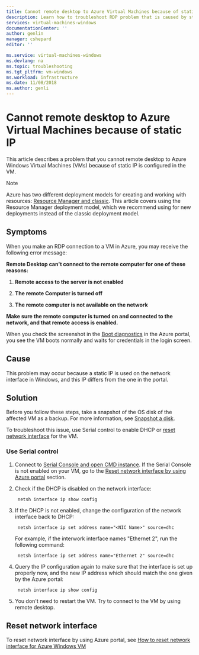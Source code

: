 ```yaml
---
title: Cannot remote desktop to Azure Virtual Machines because of static IP| Microsoft Docs
description: Learn how to troubleshoot RDP problem that is caused by static IP in Microsoft Azure.| Microsoft Docs
services: virtual-machines-windows
documentationCenter: ''
author: genlin
manager: cshepard
editor: ''

ms.service: virtual-machines-windows
ms.devlang: na
ms.topic: troubleshooting
ms.tgt_pltfrm: vm-windows
ms.workload: infrastructure
ms.date: 11/08/2018
ms.author: genli
---
```


#  Cannot remote desktop to Azure Virtual Machines because of static IP

This article describes a problem that you cannot remote desktop to Azure Windows Virtual Machines (VMs) because of static IP is configured in the VM.

> [!NOTE] 
> Azure has two different deployment models for creating and working with resources: 
[Resource Manager and classic](../../azure-resource-manager/resource-manager-deployment-model.md). This article covers using the Resource Manager deployment model, which we recommend using for new deployments instead of the classic deployment model. 

## Symptoms 

When you make an RDP connection to a VM in Azure, you may receive the following error message:

**Remote Desktop can't connect to the remote computer for one of these reasons:**

1. **Remote access to the server is not enabled**

2. **The remote Computer is turned off**

3. **The remote computer is not available on the network**

**Make sure the remote computer is turned on and connected to the network, and that remote access is enabled.**

When you check the screenshot in the [Boot diagnostics](../troubleshooting/boot-diagnostics.md) in the Azure portal, you see the VM boots normally and waits for credentials in the login screen.

## Cause

This problem may occur because a static IP is used on the network interface in Windows, and this IP differs from the one in the portal.

## Solution 

Before you follow these steps, take a snapshot of the OS disk of the affected VM as a backup. For more information, see [Snapshot a disk](../windows/snapshot-copy-managed-disk.md).

To troubleshoot this issue, use Serial control to enable DHCP or [reset network interface](reset-network-interface.md) for the VM.

### Use Serial control

1. Connect to [Serial Console and open CMD instance](./serial-console-windows.md#open-cmd-or-powershell-in-serial-console
). If the Serial Console is not enabled on your VM, go to the [Reset network interface by using Azure portal](#repair-the-vm-offline) section.
2. Check if the DHCP is disabled on the network interface:

        netsh interface ip show config
3. If the DHCP is not enabled, change the configuration of the network interface back to DHCP:

        netsh interface ip set address name="<NIC Name>" source=dhc
        
    For example, if the interwork interface names "Ethernet 2", run the following command:

        netsh interface ip set address name="Ethernet 2" source=dhc


4. Query the IP configuration again to make sure that the interface is set up properly now, and the new IP address which should match the one given by the Azure portal:

        netsh interface ip show config

5. You don't need to restart the VM. Try to connect to the VM by using remote desktop.

## Reset network interface

To reset network interface by using Azure portal, see [How to reset network interface for Azure Windows VM](reset-network-interface.md)
